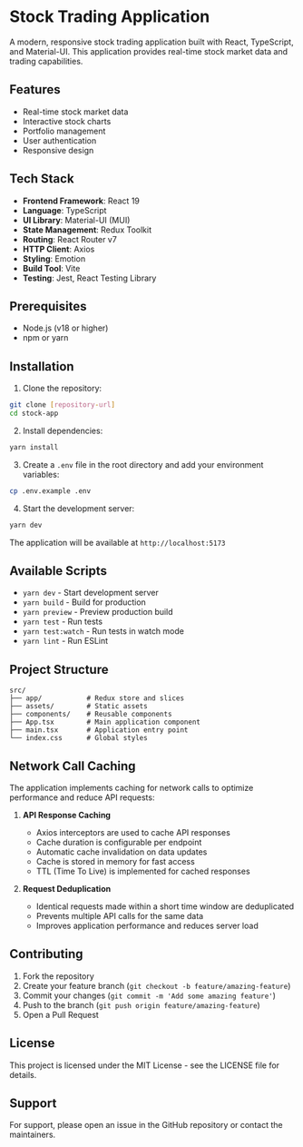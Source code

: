 # Stock Trading Application

A modern, responsive stock trading application built with React, TypeScript, and Material-UI. This application provides real-time stock market data and trading capabilities.

## Features

- Real-time stock market data
- Interactive stock charts
- Portfolio management
- User authentication
- Responsive design

## Tech Stack

- **Frontend Framework**: React 19
- **Language**: TypeScript
- **UI Library**: Material-UI (MUI)
- **State Management**: Redux Toolkit
- **Routing**: React Router v7
- **HTTP Client**: Axios
- **Styling**: Emotion
- **Build Tool**: Vite
- **Testing**: Jest, React Testing Library

## Prerequisites

- Node.js (v18 or higher)
- npm or yarn

## Installation

1. Clone the repository:
```bash
git clone [repository-url]
cd stock-app
```

2. Install dependencies:
```bash
yarn install
```

3. Create a `.env` file in the root directory and add your environment variables:
```bash
cp .env.example .env
```

4. Start the development server:
```bash
yarn dev
```

The application will be available at `http://localhost:5173`

## Available Scripts

- `yarn dev` - Start development server
- `yarn build` - Build for production
- `yarn preview` - Preview production build
- `yarn test` - Run tests
- `yarn test:watch` - Run tests in watch mode
- `yarn lint` - Run ESLint

## Project Structure

```
src/
├── app/           # Redux store and slices
├── assets/        # Static assets
├── components/    # Reusable components
├── App.tsx        # Main application component
├── main.tsx       # Application entry point
└── index.css      # Global styles
```

## Network Call Caching

The application implements caching for network calls to optimize performance and reduce API requests:

1. **API Response Caching**
   - Axios interceptors are used to cache API responses
   - Cache duration is configurable per endpoint
   - Automatic cache invalidation on data updates
   - Cache is stored in memory for fast access
   - TTL (Time To Live) is implemented for cached responses

2. **Request Deduplication**
   - Identical requests made within a short time window are deduplicated
   - Prevents multiple API calls for the same data
   - Improves application performance and reduces server load

## Contributing

1. Fork the repository
2. Create your feature branch (`git checkout -b feature/amazing-feature`)
3. Commit your changes (`git commit -m 'Add some amazing feature'`)
4. Push to the branch (`git push origin feature/amazing-feature`)
5. Open a Pull Request

## License

This project is licensed under the MIT License - see the LICENSE file for details.

## Support

For support, please open an issue in the GitHub repository or contact the maintainers.
